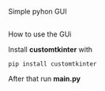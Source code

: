 Simple pyhon GUI
##

How to use the GUi

Install **customtkinter** with
```
pip install customtkinter
```
After that  run **main.py**
